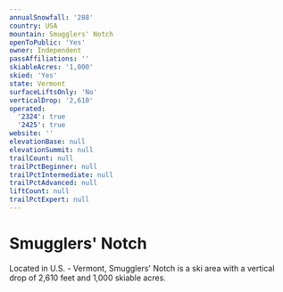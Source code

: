 ```yaml
---
annualSnowfall: '288'
country: USA
mountain: Smugglers' Notch
openToPublic: 'Yes'
owner: Independent
passAffiliations: ''
skiableAcres: '1,000'
skied: 'Yes'
state: Vermont
surfaceLiftsOnly: 'No'
verticalDrop: '2,610'
operated:
  '2324': true
  '2425': true
website: ''
elevationBase: null
elevationSummit: null
trailCount: null
trailPctBeginner: null
trailPctIntermediate: null
trailPctAdvanced: null
liftCount: null
trailPctExpert: null
---
```



# Smugglers' Notch

Located in U.S. - Vermont, Smugglers' Notch is a ski area with a vertical drop of 2,610 feet and 1,000 skiable acres.
